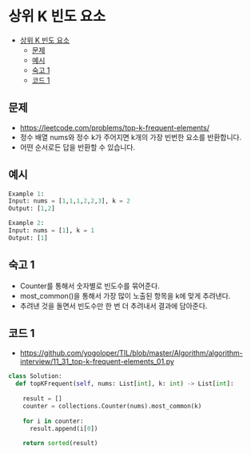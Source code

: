 # 상위 K 빈도 요소

<!-- TOC -->

- [상위 K 빈도 요소](#%EC%83%81%EC%9C%84-k-%EB%B9%88%EB%8F%84-%EC%9A%94%EC%86%8C)
  - [문제](#%EB%AC%B8%EC%A0%9C)
  - [예시](#%EC%98%88%EC%8B%9C)
  - [숙고 1](#%EC%88%99%EA%B3%A0-1)
  - [코드 1](#%EC%BD%94%EB%93%9C-1)

<!-- /TOC -->

## 문제
- https://leetcode.com/problems/top-k-frequent-elements/
- 정수 배열 nums와 정수 k가 주어지면 k개의 가장 빈번한 요소를 반환합니다.  
- 어떤 순서로든 답을 반환할 수 있습니다.
## 예시
``` python
Example 1:
Input: nums = [1,1,1,2,2,3], k = 2
Output: [1,2]

Example 2:
Input: nums = [1], k = 1
Output: [1]
```

## 숙고 1
- Counter를 통해서 숫자별로 빈도수를 묶어준다.
- most_common()을 통해서 가장 많이 노출된 항목을 k에 맞게 추려낸다.
- 추려낸 것을 돌면서 빈도수만 한 번 더 추려내서 결과에 담아준다.

## 코드 1
- https://github.com/yogoloper/TIL/blob/master/Algorithm/algorithm-interview/11_31_top-k-frequent-elements_01.py  
``` python
class Solution:
  def topKFrequent(self, nums: List[int], k: int) -> List[int]:
    
    result = []
    counter = collections.Counter(nums).most_common(k)
    
    for i in counter:
      result.append(i[0])
    
    return sorted(result)
```

